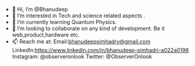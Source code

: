 - 👋 Hi, I’m @Bhanudeep
- 👀 I’m interested in Tech and science related aspects . 
- 🌱 I’m currently learning Quantum Physics.
- 💞️ I’m looking to collaborate on any kind of development. Be it web,product,hardware etc.
- 📫 Reach me at: 
     Email:bhanudeepsimhadry@gmail.com
     LinkedIn:https://www.linkedin.com/in/bhanudeep-simhadri-a022a0198
     Instagram: @observeronlook
     Twitter: @ObserverOnlook

<!---
Bhanudeep/Bhanudeep is a ✨ special ✨ repository because its `README.md` (this file) appears on your GitHub profile.
You can click the Preview link to take a look at your changes.
--->


